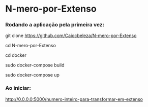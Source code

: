 # N-mero-por-Extenso

### Rodando a aplicação pela primeira vez:

git clone https://github.com/Caiocbeleza/N-mero-por-Extenso

cd N-mero-por-Extenso

cd docker

sudo docker-compose build

sudo docker-compose up

### Ao iniciar:
http://0.0.0.0:5000/numero-inteiro-para-transformar-em-extenso